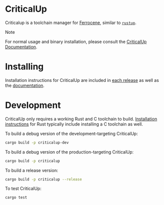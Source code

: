 <!-- SPDX-FileCopyrightText: The Ferrocene Developers -->
<!-- SPDX-License-Identifier: MIT OR Apache-2.0 -->

# CriticalUp

Criticalup is a toolchain manager for [Ferrocene][ferrocene], similar to [`rustup`][rustup].

> [!NOTE]  
>
> For normal usage and binary installation, please consult the [CriticalUp Documentation][criticalup-docs].

# Installing

Installation instructions for CriticalUp are included in [each release](https://github.com/ferrocene/criticalup/releases) as well as the [documentation][criticalup-docs].


# Development

CriticalUp only requires a working Rust and C toolchain to build. [Installation instructions][rust-install] for Rust typically include installing a C toolchain as well.

To build a debug version of the development-targeting CriticalUp:

```bash
cargo build -p criticalup-dev
```

To build a debug version of the production-targeting CriticalUp:

```bash
cargo build -p criticalup
```

To build a release version:

```bash
cargo build -p criticalup --release
```

To test CriticalUp:

```bash
cargo test
```

[criticalup-docs]: https://ferrocene.github.io/criticalup
[rustup]: https://github.com/rust-lang/rustup
[ferrocene]: https://ferrocene.dev/
[rust-install]: https://www.rust-lang.org/tools/install
